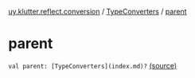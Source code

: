 [uy.klutter.reflect.conversion](../index.md) / [TypeConverters](index.md) / [parent](.)


# parent
`val parent: [TypeConverters](index.md)?` [(source)](https://github.com/kohesive/klutter/blob/master/reflect-core-jdk6/src/main/kotlin/uy/klutter/reflect/conversion/Converters.kt#L34)


